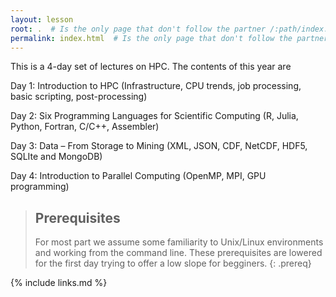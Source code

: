 ```yaml
---
layout: lesson
root: .  # Is the only page that don't follow the partner /:path/index.html
permalink: index.html  # Is the only page that don't follow the partner /:path/index.html
---
```

This is a 4-day set of lectures on HPC. The contents of this year are 

Day 1: Introduction to HPC (Infrastructure, CPU trends, job processing, basic scripting, post-processing)

Day 2: Six Programming Languages for Scientific Computing (R, Julia, Python, Fortran, C/C++, Assembler)

Day 3: Data – From Storage to Mining (XML, JSON, CDF, NetCDF, HDF5, SQLIte and MongoDB)

Day 4: Introduction to Parallel Computing (OpenMP, MPI, GPU programming)


> ## Prerequisites
>
> For most part we assume some familiarity to Unix/Linux environments and working from the command line. These prerequisites are lowered for the first day trying to offer a low slope for begginers.
{: .prereq}

{% include links.md %}
